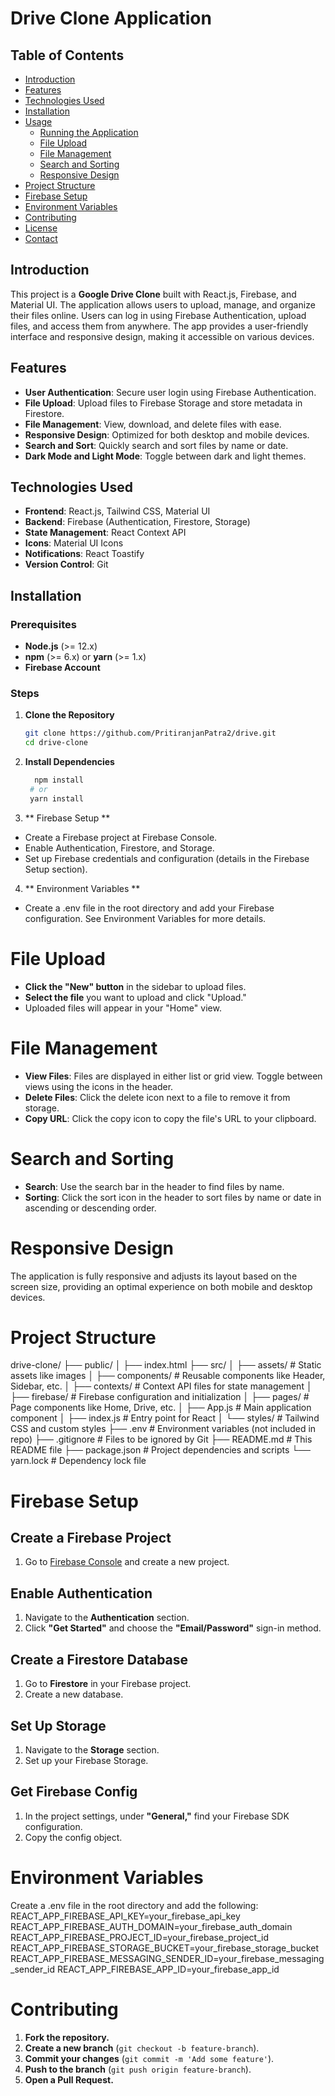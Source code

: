 # Drive Clone Application

## Table of Contents
- [Introduction](#introduction)
- [Features](#features)
- [Technologies Used](#technologies-used)
- [Installation](#installation)
- [Usage](#usage)
  - [Running the Application](#running-the-application)
  - [File Upload](#file-upload)
  - [File Management](#file-management)
  - [Search and Sorting](#search-and-sorting)
  - [Responsive Design](#responsive-design)
- [Project Structure](#project-structure)
- [Firebase Setup](#firebase-setup)
- [Environment Variables](#environment-variables)
- [Contributing](#contributing)
- [License](#license)
- [Contact](#contact)

## Introduction
This project is a **Google Drive Clone** built with React.js, Firebase, and Material UI. The application allows users to upload, manage, and organize their files online. Users can log in using Firebase Authentication, upload files, and access them from anywhere. The app provides a user-friendly interface and responsive design, making it accessible on various devices.

## Features
- **User Authentication**: Secure user login using Firebase Authentication.
- **File Upload**: Upload files to Firebase Storage and store metadata in Firestore.
- **File Management**: View, download, and delete files with ease.
- **Responsive Design**: Optimized for both desktop and mobile devices.
- **Search and Sort**: Quickly search and sort files by name or date.
- **Dark Mode and Light Mode**: Toggle between dark and light themes.

## Technologies Used
- **Frontend**: React.js, Tailwind CSS, Material UI
- **Backend**: Firebase (Authentication, Firestore, Storage)
- **State Management**: React Context API
- **Icons**: Material UI Icons
- **Notifications**: React Toastify
- **Version Control**: Git

## Installation

### Prerequisites
- **Node.js** (>= 12.x)
- **npm** (>= 6.x) or **yarn** (>= 1.x)
- **Firebase Account**

### Steps
1. **Clone the Repository**
   ```bash
   git clone https://github.com/PritiranjanPatra2/drive.git
   cd drive-clone
2. **Install Dependencies**
   ``` bash
     npm install
    # or
    yarn install
3. ** Firebase Setup **

 - Create a Firebase project at Firebase Console.
- Enable Authentication, Firestore, and Storage.
- Set up Firebase credentials and configuration (details in the Firebase Setup section).
4. ** Environment Variables **

- Create a .env file in the root directory and add your Firebase configuration. See Environment Variables for more details.
# File Upload

- **Click the "New" button** in the sidebar to upload files.
- **Select the file** you want to upload and click "Upload."
- Uploaded files will appear in your "Home" view.

# File Management

- **View Files**: Files are displayed in either list or grid view. Toggle between views using the icons in the header.
- **Delete Files**: Click the delete icon next to a file to remove it from storage.
- **Copy URL**: Click the copy icon to copy the file's URL to your clipboard.

# Search and Sorting

- **Search**: Use the search bar in the header to find files by name.
- **Sorting**: Click the sort icon in the header to sort files by name or date in ascending or descending order.

# Responsive Design

The application is fully responsive and adjusts its layout based on the screen size, providing an optimal experience on both mobile and desktop devices.
# Project Structure
drive-clone/
├── public/
│   ├── index.html
├── src/
│   ├── assets/               # Static assets like images
│   ├── components/           # Reusable components like Header, Sidebar, etc.
│   ├── contexts/             # Context API files for state management
│   ├── firebase/             # Firebase configuration and initialization
│   ├── pages/                # Page components like Home, Drive, etc.
│   ├── App.js                # Main application component
│   ├── index.js              # Entry point for React
│   └── styles/               # Tailwind CSS and custom styles
├── .env                      # Environment variables (not included in repo)
├── .gitignore                # Files to be ignored by Git
├── README.md                 # This README file
├── package.json              # Project dependencies and scripts
└── yarn.lock                 # Dependency lock file
# Firebase Setup

## Create a Firebase Project

1. Go to [Firebase Console](https://console.firebase.google.com/) and create a new project.

## Enable Authentication

1. Navigate to the **Authentication** section.
2. Click **"Get Started"** and choose the **"Email/Password"** sign-in method.

## Create a Firestore Database

1. Go to **Firestore** in your Firebase project.
2. Create a new database.

## Set Up Storage

1. Navigate to the **Storage** section.
2. Set up your Firebase Storage.

## Get Firebase Config

1. In the project settings, under **"General,"** find your Firebase SDK configuration.
2. Copy the config object.
# Environment Variables
Create a .env file in the root directory and add the following:
REACT_APP_FIREBASE_API_KEY=your_firebase_api_key
REACT_APP_FIREBASE_AUTH_DOMAIN=your_firebase_auth_domain
REACT_APP_FIREBASE_PROJECT_ID=your_firebase_project_id
REACT_APP_FIREBASE_STORAGE_BUCKET=your_firebase_storage_bucket
REACT_APP_FIREBASE_MESSAGING_SENDER_ID=your_firebase_messaging_sender_id
REACT_APP_FIREBASE_APP_ID=your_firebase_app_id
# Contributing

1. **Fork the repository.**
2. **Create a new branch** (`git checkout -b feature-branch`).
3. **Commit your changes** (`git commit -m 'Add some feature'`).
4. **Push to the branch** (`git push origin feature-branch`).
5. **Open a Pull Request.**

